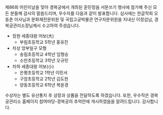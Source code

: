제86회 어린이날을 맞아 경복궁에서 개최된 훈민정음 서문쓰기 행사에 참가해 주신 모든 분들께 감사의 말씀드리며, 우수자를 다음과 같이 발표합니다.
심사에는 한글학회 오동춘 이사님과 문화재전문위원 및 국립고궁박물관 연구자문위원을 지내신 이정섭님, 경복궁관리소장님께서 수고하여 주셨습니다.
- 장원 세종대왕 어보(大)
  - 부림초등학교 5학년 홍유진
- 차상 앙부일구 모형
  - 송림초등학교 4학년 임형승
  - 소만초등학교 3학년 오규민
- 차하 세종대왕 어보(小)
  - 은평초등학교 1학년 이민서
  - 구암초등학교 2학년 김도헌
  - 양동초등학교 6학년 복윤경

수상자는 별도 유선통지 후 상장과 상품을 전달하도록 하겠습니다. 또한, 우수작은 경복궁관리소 홈페이지 참여마당-경복궁의 추억란에 게시하였음을 알려드립니다. 감사합니다.